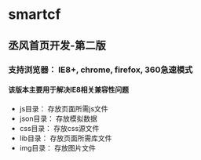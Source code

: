 # smartcf

## 丞风首页开发-第二版

### 支持浏览器： IE8+, chrome, firefox, 360急速模式 

#### 该版本主要用于解决IE8相关兼容性问题

* js目录：     存放页面所需js文件
* json目录： 存放模拟数据
* css目录：   存放css源文件 
* lib目录：   存放页面所需库文件
* img目录：   存放图片文件